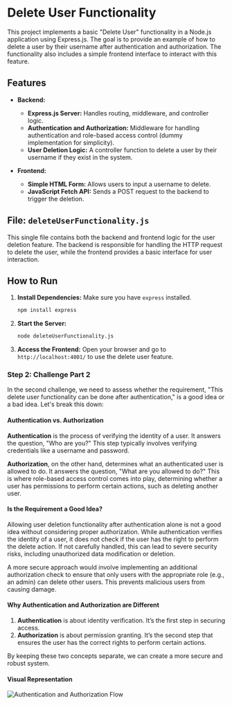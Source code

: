 
# Delete User Functionality

This project implements a basic "Delete User" functionality in a Node.js application using Express.js. The goal is to provide an example of how to delete a user by their username after authentication and authorization. The functionality also includes a simple frontend interface to interact with this feature.

## Features

- **Backend:**
  - **Express.js Server:** Handles routing, middleware, and controller logic.
  - **Authentication and Authorization:** Middleware for handling authentication and role-based access control (dummy implementation for simplicity).
  - **User Deletion Logic:** A controller function to delete a user by their username if they exist in the system.

- **Frontend:**
  - **Simple HTML Form:** Allows users to input a username to delete.
  - **JavaScript Fetch API:** Sends a POST request to the backend to trigger the deletion.

## File: `deleteUserFunctionality.js`

This single file contains both the backend and frontend logic for the user deletion feature. The backend is responsible for handling the HTTP request to delete the user, while the frontend provides a basic interface for user interaction.

## How to Run

1. **Install Dependencies:** Make sure you have `express` installed.
   ```bash
   npm install express
   ```

2. **Start the Server:**
   ```bash
   node deleteUserFunctionality.js
   ```

3. **Access the Frontend:**
   Open your browser and go to `http://localhost:4001/` to use the delete user feature.






### Step 2: Challenge Part 2

In the second challenge, we need to assess whether the requirement, "This delete user functionality can be done after authentication," is a good idea or a bad idea. Let's break this down:

#### Authentication vs. Authorization

**Authentication** is the process of verifying the identity of a user. It answers the question, "Who are you?" This step typically involves verifying credentials like a username and password.

**Authorization**, on the other hand, determines what an authenticated user is allowed to do. It answers the question, "What are you allowed to do?" This is where role-based access control comes into play, determining whether a user has permissions to perform certain actions, such as deleting another user.

#### Is the Requirement a Good Idea?

Allowing user deletion functionality after authentication alone is not a good idea without considering proper authorization. While authentication verifies the identity of a user, it does not check if the user has the right to perform the delete action. If not carefully handled, this can lead to severe security risks, including unauthorized data modification or deletion.

A more secure approach would involve implementing an additional authorization check to ensure that only users with the appropriate role (e.g., an admin) can delete other users. This prevents malicious users from causing damage.

#### Why Authentication and Authorization are Different

1. **Authentication** is about identity verification. It’s the first step in securing access.
2. **Authorization** is about permission granting. It’s the second step that ensures the user has the correct rights to perform certain actions.

By keeping these two concepts separate, we can create a more secure and robust system.

#### Visual Representation

![Authentication and Authorization Flow](Sampleimage.png)

